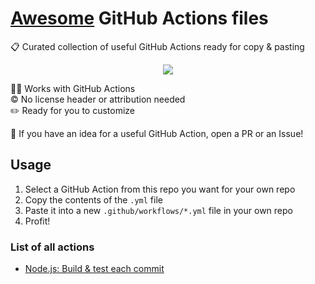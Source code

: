 # [Awesome](https://awesome.re/) GitHub Actions files

📋 Curated collection of useful GitHub Actions ready for copy & pasting

<div align="center">

![](https://user-images.githubusercontent.com/61068799/204187787-fdbb8f81-88fb-4f78-a036-acec2e3b3b99.png)

</div>

👷‍♂️ Works with GitHub Actions \
©️ No license header or attribution needed \
✏️ Ready for you to customize

📢 If you have an idea for a useful GitHub Action, open a PR or an Issue!

## Usage

1. Select a GitHub Action from this repo you want for your own repo
2. Copy the contents of the `.yml` file
3. Paste it into a new `.github/workflows/*.yml` file in your own repo
4. Profit!

### List of all actions

- [Node.js: Build & test each commit](src/Node.js/Build%20&%20test%20each%20commit.yml)

